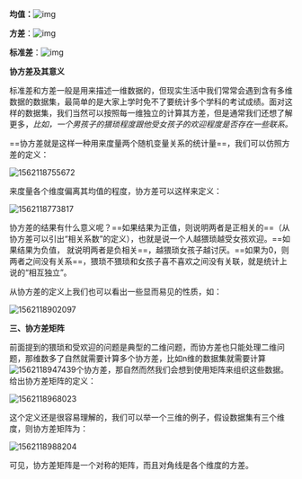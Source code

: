 **均值：**![img](https://images2015.cnblogs.com/blog/310680/201604/310680-20160426134521845-61600162.png)

**方差**：![img](https://images2015.cnblogs.com/blog/310680/201604/310680-20160426134941330-2099994297.png)

**标准差**：![img](https://images2015.cnblogs.com/blog/310680/201604/310680-20160426135217173-203116377.png)

**协方差及其意义**

标准差和方差一般是用来描述一维数据的，但现实生活中我们常常会遇到含有多维数据的数据集，最简单的是大家上学时免不了要统计多个学科的考试成绩。面对这样的数据集，我们当然可以按照每一维独立的计算其方差，但是通常我们还想了解更多，*比如，一个男孩子的猥琐程度跟他受女孩子的欢迎程度是否存在一些联系。*

==协方差就是这样一种用来度量两个随机变量关系的统计量==，我们可以仿照方差的定义：

![1562118755672](D:\Notes\raw_images\1562118755672.png)

来度量各个维度偏离其均值的程度，协方差可以这样来定义：

![1562118773817](D:\Notes\raw_images\1562118773817.png)

协方差的结果有什么意义呢？==如果结果为正值，则说明两者是正相关的==（从协方差可以引出“相关系数”的定义），也就是说一个人越猥琐越受女孩欢迎。==如果结果为负值， 就说明两者是负相关==，越猥琐女孩子越讨厌。==如果为0，则两者之间没有关系==，猥琐不猥琐和女孩子喜不喜欢之间没有关联，就是统计上说的“相互独立”。

从协方差的定义上我们也可以看出一些显而易见的性质，如：

![1562118902097](D:\Notes\raw_images\1562118902097.png)

**三、协方差矩阵**

前面提到的猥琐和受欢迎的问题是典型的二维问题，而协方差也只能处理二维问题，那维数多了自然就需要计算多个协方差，比如n维的数据集就需要计算![1562118947439](D:\Notes\raw_images\1562118947439.png)个协方差，那自然而然我们会想到使用矩阵来组织这些数据。给出协方差矩阵的定义：

![1562118968023](D:\Notes\raw_images\1562118968023.png)

这个定义还是很容易理解的，我们可以举一个三维的例子，假设数据集有三个维度，则协方差矩阵为：

![1562118988204](D:\Notes\raw_images\1562118988204.png)

可见，协方差矩阵是一个对称的矩阵，而且对角线是各个维度的方差。

